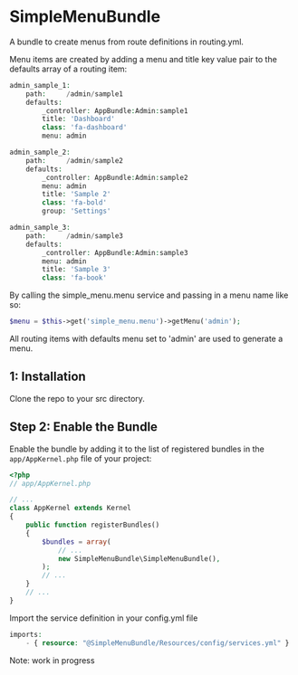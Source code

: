 # SimpleMenuBundle

A bundle to create menus from route definitions in routing.yml. 

Menu items are created by adding a menu and title key value pair to the defaults array of a routing item:

```php
admin_sample_1:
    path:     /admin/sample1
    defaults:
        _controller: AppBundle:Admin:sample1
        title: 'Dashboard'
        class: 'fa-dashboard'
        menu: admin

admin_sample_2:
    path:     /admin/sample2
    defaults:
        _controller: AppBundle:Admin:sample2
        menu: admin
        title: 'Sample 2'
        class: 'fa-bold'
        group: 'Settings'

admin_sample_3:
    path:     /admin/sample3
    defaults:
        _controller: AppBundle:Admin:sample3
        menu: admin
        title: 'Sample 3'
        class: 'fa-book' 
```
By calling the simple_menu.menu service and passing in a menu name like so:

```php
$menu = $this->get('simple_menu.menu')->getMenu('admin');
```

All routing items with defaults menu set to 'admin' are used to generate a menu.


1: Installation
---------------------------

Clone the repo to your src directory.

Step 2: Enable the Bundle
-------------------------

Enable the bundle by adding it to the list of registered bundles
in the `app/AppKernel.php` file of your project:

```php
<?php
// app/AppKernel.php

// ...
class AppKernel extends Kernel
{
    public function registerBundles()
    {
        $bundles = array(
            // ...
            new SimpleMenuBundle\SimpleMenuBundle(),
        );
        // ...
    }
    // ...
}
```

Import the service definition in your config.yml file
```php
imports:
    - { resource: "@SimpleMenuBundle/Resources/config/services.yml" }
```

Note: work in progress